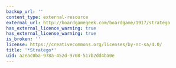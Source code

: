 ```yaml
---
backup_url: ''
content_type: external-resource
external_url: http://boardgamegeek.com/boardgame/1917/stratego
has_external_licence_warning: true
has_external_license_warning: true
is_broken: ''
license: https://creativecommons.org/licenses/by-nc-sa/4.0/
title: '*Stratego*'
uid: a2eac0ba-978a-452d-9708-517b2dd4ba0e
---
```


